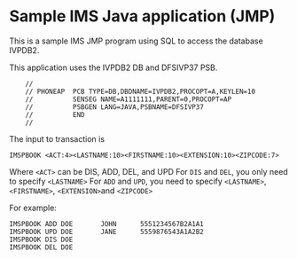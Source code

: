 # Sample IMS Java application (JMP)

This is a sample IMS JMP program using SQL to access the database IVPDB2. 

This application uses the IVPDB2 DB and DFSIVP37 PSB.

```
	//
	// PHONEAP  PCB TYPE=DB,DBDNAME=IVPDB2,PROCOPT=A,KEYLEN=10
	//          SENSEG NAME=A1111111,PARENT=0,PROCOPT=AP      
	//	        PSBGEN LANG=JAVA,PSBNAME=DFSIVP37             
	//	        END  
	//
```

The input to transaction is

```
IMSPBOOK <ACT:4><LASTNAME:10><FIRSTNAME:10><EXTENSION:10><ZIPCODE:7>
```

Where `<ACT>` can be DIS, ADD, DEL, and UPD
For `DIS` and `DEL`, you only need to specify `<LASTNAME>`
For `ADD` and `UPD`, you need to specify `<LASTNAME>`, `<FIRSTNAME>`, `<EXTENSION>`and `<ZIPCODE>`

For example:

```
IMSPBOOK ADD DOE       JOHN      5551234567B2A1A1
IMSPBOOK UPD DOE       JANE      5559876543A1A2B2
IMSPBOOK DIS DOE
IMSPBOOK DEL DOE
```
